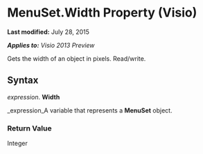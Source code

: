 
# MenuSet.Width Property (Visio)

 **Last modified:** July 28, 2015

 _**Applies to:** Visio 2013 Preview_

Gets the width of an object in pixels. Read/write.


## Syntax

 _expression_. **Width**

 _expression_A variable that represents a  **MenuSet** object.


### Return Value

Integer

